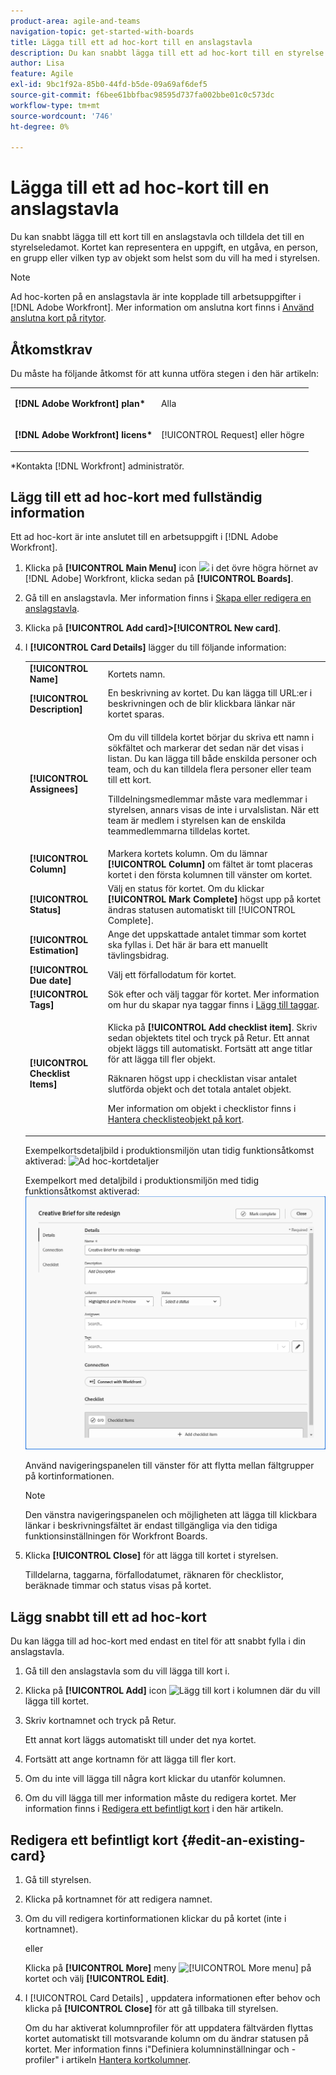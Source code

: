 ```yaml
---
product-area: agile-and-teams
navigation-topic: get-started-with-boards
title: Lägga till ett ad hoc-kort till en anslagstavla
description: Du kan snabbt lägga till ett ad hoc-kort till en styrelse och tilldela det till en styrelseledamot. Kortet kan representera en uppgift, en utgåva, en person, en grupp eller vilken typ av objekt som helst som du vill ha med i styrelsen.
author: Lisa
feature: Agile
exl-id: 9bc1f92a-85b0-44fd-b5de-09a69af6def5
source-git-commit: f6bee61bbfbac98595d737fa002bbe01c0c573dc
workflow-type: tm+mt
source-wordcount: '746'
ht-degree: 0%

---
```


# Lägga till ett ad hoc-kort till en anslagstavla

Du kan snabbt lägga till ett kort till en anslagstavla och tilldela det till en styrelseledamot. Kortet kan representera en uppgift, en utgåva, en person, en grupp eller vilken typ av objekt som helst som du vill ha med i styrelsen.

>[!NOTE]
>
>Ad hoc-korten på en anslagstavla är inte kopplade till arbetsuppgifter i [!DNL Adobe Workfront]. Mer information om anslutna kort finns i [Använd anslutna kort på ritytor](/help/quicksilver/agile/get-started-with-boards/connected-cards.md).

## Åtkomstkrav

Du måste ha följande åtkomst för att kunna utföra stegen i den här artikeln:

<table style="table-layout:auto"> 
 <col> 
 </col> 
 <col> 
 </col> 
 <tbody> 
  <tr> 
   <td role="rowheader"><strong>[!DNL Adobe Workfront] plan*</strong></td> 
   <td> <p>Alla</p> </td> 
  </tr> 
  <tr> 
   <td role="rowheader"><strong>[!DNL Adobe Workfront] licens*</strong></td> 
   <td> <p>[!UICONTROL Request] eller högre</p> </td> 
  </tr> 
 </tbody> 
</table>

&#42;Kontakta [!DNL Workfront] administratör.

## Lägg till ett ad hoc-kort med fullständig information

Ett ad hoc-kort är inte anslutet till en arbetsuppgift i [!DNL Adobe Workfront].

1. Klicka på **[!UICONTROL Main Menu]** icon ![](assets/main-menu-icon.png) i det övre högra hörnet av [!DNL Adobe] Workfront, klicka sedan på **[!UICONTROL Boards]**.
1. Gå till en anslagstavla. Mer information finns i [Skapa eller redigera en anslagstavla](../../agile/get-started-with-boards/create-edit-board.md).
1. Klicka på **[!UICONTROL Add card]>[!UICONTROL New card]**.
1. I **[!UICONTROL Card Details]** lägger du till följande information:

   <table style="table-layout:auto"> 
    <col> 
    <col> 
    <tbody> 
     <tr> 
      <td role="rowheader"><strong>[!UICONTROL Name]</strong> </td> 
      <td>Kortets namn.</td> 
     </tr> 
     <tr> 
      <td role="rowheader"><strong>[!UICONTROL Description]</strong> </td> 
      <td>En beskrivning av kortet. Du kan lägga till URL:er i beskrivningen och de blir klickbara länkar när kortet sparas.</td>
     </tr> 
     <tr> 
      <td role="rowheader"><strong>[!UICONTROL Assignees]</strong> </td> 
      <td> <p>Om du vill tilldela kortet börjar du skriva ett namn i sökfältet och markerar det sedan när det visas i listan. Du kan lägga till både enskilda personer och team, och du kan tilldela flera personer eller team till ett kort.</p> <p>Tilldelningsmedlemmar måste vara medlemmar i styrelsen, annars visas de inte i urvalslistan. När ett team är medlem i styrelsen kan de enskilda teammedlemmarna tilldelas kortet.</p></td>
     </tr> 
     <tr> 
      <td role="rowheader"><strong>[!UICONTROL Column]</strong> </td> 
      <td>Markera kortets kolumn. Om du lämnar <strong>[!UICONTROL Column]</strong> om fältet är tomt placeras kortet i den första kolumnen till vänster om kortet.</td>
     </tr>
     <tr> 
      <td role="rowheader"><strong>[!UICONTROL Status]</strong> </td> 
      <td>Välj en status för kortet. Om du klickar <strong>[!UICONTROL Mark Complete]</strong> högst upp på kortet ändras statusen automatiskt till [!UICONTROL Complete].</td> 
     </tr>
     <tr> 
      <td role="rowheader"><strong>[!UICONTROL Estimation]</strong></td> 
      <td>Ange det uppskattade antalet timmar som kortet ska fyllas i. Det här är bara ett manuellt tävlingsbidrag.</td>
     </tr>
     <tr> 
      <td role="rowheader"><strong>[!UICONTROL Due date]</strong></td> 
      <td>Välj ett förfallodatum för kortet. </td>
     </tr>
     <tr> 
      <td role="rowheader"><strong>[!UICONTROL Tags]</strong></td> 
      <td>Sök efter och välj taggar för kortet. Mer information om hur du skapar nya taggar finns i <a href="../../agile/get-started-with-boards/add-tags.md" class="MCXref xref">Lägg till taggar</a>.</td> 
     </tr>  
     <tr> 
      <td role="rowheader"><strong>[!UICONTROL Checklist Items]</strong> </td> 
      <td> <p>Klicka på <strong>[!UICONTROL Add checklist item]</strong>. Skriv sedan objektets titel och tryck på Retur. Ett annat objekt läggs till automatiskt. Fortsätt att ange titlar för att lägga till fler objekt.</p> <p>Räknaren högst upp i checklistan visar antalet slutförda objekt och det totala antalet objekt.</p> <p>Mer information om objekt i checklistor finns i <a href="/help/quicksilver/agile/get-started-with-boards/manage-checklist-items.md">Hantera checklisteobjekt på kort</a>.</p> </td> 
     </tr> 
    </tbody> 
   </table>

   Exempelkortsdetaljbild i produktionsmiljön utan tidig funktionsåtkomst aktiverad:
   ![Ad hoc-kortdetaljer](assets/boards-edit-ad-hoc-card-071822.png)

   Exempelkort med detaljbild i produktionsmiljön med tidig funktionsåtkomst aktiverad:
   ![Ad hoc-kortdetaljer](assets/boards-edit-ad-hoc-card-041723.png)

   Använd navigeringspanelen till vänster för att flytta mellan fältgrupper på kortinformationen.

   >[!NOTE]
   >
   >Den vänstra navigeringspanelen och möjligheten att lägga till klickbara länkar i beskrivningsfältet är endast tillgängliga via den tidiga funktionsinställningen för Workfront Boards.

1. Klicka **[!UICONTROL Close]** för att lägga till kortet i styrelsen.

   Tilldelarna, taggarna, förfallodatumet, räknaren för checklistor, beräknade timmar och status visas på kortet.

## Lägg snabbt till ett ad hoc-kort

Du kan lägga till ad hoc-kort med endast en titel för att snabbt fylla i din anslagstavla.

1. Gå till den anslagstavla som du vill lägga till kort i.
1. Klicka på **[!UICONTROL Add]** icon ![Lägg till kort](assets/addicon-spectrum.png) i kolumnen där du vill lägga till kortet.
1. Skriv kortnamnet och tryck på Retur.

   Ett annat kort läggs automatiskt till under det nya kortet.

1. Fortsätt att ange kortnamn för att lägga till fler kort.
1. Om du inte vill lägga till några kort klickar du utanför kolumnen.
1. Om du vill lägga till mer information måste du redigera kortet. Mer information finns i [Redigera ett befintligt kort](#edit-an-existing-card) i den här artikeln.

## Redigera ett befintligt kort {#edit-an-existing-card}

1. Gå till styrelsen.
1. Klicka på kortnamnet för att redigera namnet.
1. Om du vill redigera kortinformationen klickar du på kortet (inte i kortnamnet).

   eller

   Klicka på **[!UICONTROL More]** meny ![[!UICONTROL More menu]](assets/more-icon-spectrum.png) på kortet och välj **[!UICONTROL Edit]**.

1. I [!UICONTROL Card Details] , uppdatera informationen efter behov och klicka på **[!UICONTROL Close]** för att gå tillbaka till styrelsen.

   Om du har aktiverat kolumnprofiler för att uppdatera fältvärden flyttas kortet automatiskt till motsvarande kolumn om du ändrar statusen på kortet. Mer information finns i&quot;Definiera kolumninställningar och -profiler&quot; i artikeln [Hantera kortkolumner](/help/quicksilver/agile/get-started-with-boards/manage-board-columns.md).
